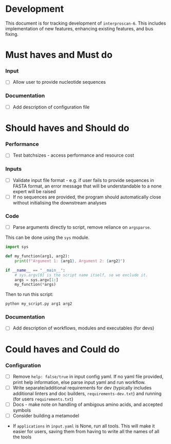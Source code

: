 # Development

This document is for tracking development of `interproscan-6`. This includes implementation of new features, enhancing existing features, and bus fixing.

# Must haves and Must do

### Input

- [ ] Allow user to provide nucleotide sequences

### Documentation

- [ ] Add description of configuration file

# Should haves and Should do

### Performance

- [ ] Test batchsizes - access performance and resource cost

### Inputs

- [ ] Validate input file format - e.g. if user fails to provide sequences in FASTA format, an error message that will be understandable to a none expert will be raised
- [ ] If no sequences are provided, the program should automatically close without initialising the downstream analyses

### Code

- [ ] Parse arguments directly to script, remove reliance on `argsparse`.

This can be done using the `sys` module.

```python
import sys

def my_function(arg1, arg2):
    print(f"Argument 1: {arg1}, Argument 2: {arg2}")

if __name__ == "__main__":
    # sys.argv[0] is the script name itself, so we exclude it.
    args = sys.argv[1:]
    my_function(*args)
```

Then to run this script:

```bash
python my_script.py arg1 arg2
```

### Documentation

- [ ] Add description of workflows, modules and executables (for devs)

# Could haves and Could do

### Configuration

- [ ] Remove `help: false/true` in input config yaml. If no yaml file provided, print help information, else parse input yaml and run workflow.
- [ ] Write separate/additional requirements for dev (typically includes additional linters and doc builders, `requirements-dev.txt`) and running (for users `requirements.txt`)
- [ ] Docs - make note on handling of ambigous amino acids, and accepted symbols
- [ ] Consider building a metamodel
- If `applications` in `input.yaml` is None, run all tools. This will make it easier for users, saving them from having to write all the names of all the tools
